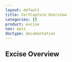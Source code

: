 ```yaml
---
layout: default
title: CertCapture Overview
categories: []
product: excise
nav: apis
doctype: documentation
---
```

<h2>Excise Overview</h2>
